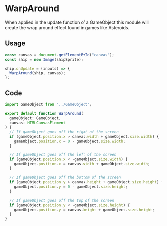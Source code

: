 # WarpAround

When applied in the update function of a GameObject this module will create the wrap around effect found in games like Asteroids.

## Usage

```typescript
const canvas = document.getElementById("canvas");
const ship = new Image(shipSprite);

ship.onUpdate = (inputs) => {
  WarpAround(ship, canvas);
};
```

## Code

```typescript
import GameObject from "../GameObject";

export default function WarpAround(
  gameObject: GameObject,
  canvas: HTMLCanvasElement
) {
  // If gameObject goes off the right of the screen
  if (gameObject.position.x > canvas.width + gameObject.size.width) {
    gameObject.position.x = 0 - gameObject.size.width;
  }

  // If gameObject goes off the left of the screen
  if (gameObject.position.x < -gameObject.size.width) {
    gameObject.position.x = canvas.width + gameObject.size.width;
  }

  // If gameObject goes off the bottom of the screen
  if (gameObject.position.y > canvas.height + gameObject.size.height) {
    gameObject.position.y = 0 - gameObject.size.height;
  }

  // If gameObject goes off the top of the screen
  if (gameObject.position.y < -gameObject.size.height) {
    gameObject.position.y = canvas.height + gameObject.size.height;
  }
}
```
